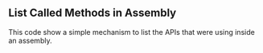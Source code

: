 ﻿## List Called Methods in Assembly

This code show a simple mechanism to list the APIs that were using inside an assembly.

